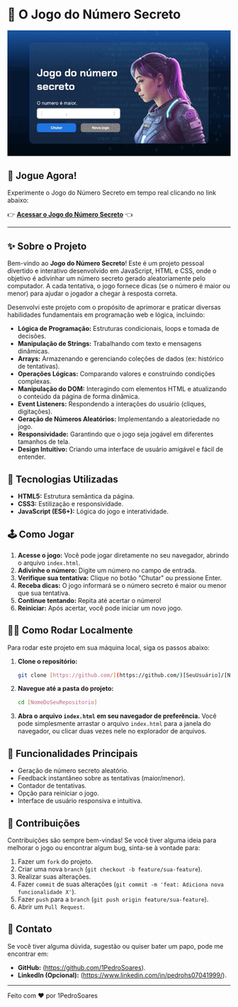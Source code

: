 # 🎲 O Jogo do Número Secreto

<p align="center">
  <img src="img/jogoNumeroSecretoGif.gif" alt="Screenshot do Jogo do Número Secreto" width="600">
</p>

## 🚀 Jogue Agora!

Experimente o Jogo do Número Secreto em tempo real clicando no link abaixo:

👉 **[Acessar o Jogo do Número Secreto](https://jogo-numero-secreto-tau-sable.vercel.app/)** 👈

---
## ✨ Sobre o Projeto

Bem-vindo ao **Jogo do Número Secreto**! 
Este é um projeto pessoal divertido e interativo desenvolvido em JavaScript, HTML e CSS, onde o objetivo é adivinhar um número secreto gerado aleatoriamente pelo computador. 
A cada tentativa, o jogo fornece dicas (se o número é maior ou menor) para ajudar o jogador a chegar à resposta correta.

Desenvolvi este projeto com o propósito de aprimorar e praticar diversas habilidades fundamentais em programação web e lógica, incluindo:

-   **Lógica de Programação:** Estruturas condicionais, loops e tomada de decisões.
-   **Manipulação de Strings:** Trabalhando com texto e mensagens dinâmicas.
-   **Arrays:** Armazenando e gerenciando coleções de dados (ex: histórico de tentativas).
-   **Operações Lógicas:** Comparando valores e construindo condições complexas.
-   **Manipulação do DOM:** Interagindo com elementos HTML e atualizando o conteúdo da página de forma dinâmica.
-   **Event Listeners:** Respondendo a interações do usuário (cliques, digitações).
-   **Geração de Números Aleatórios:** Implementando a aleatoriedade no jogo.
-   **Responsividade:** Garantindo que o jogo seja jogável em diferentes tamanhos de tela.
-   **Design Intuitivo:** Criando uma interface de usuário amigável e fácil de entender.

## 🚀 Tecnologias Utilizadas

* **HTML5:** Estrutura semântica da página.
* **CSS3:** Estilização e responsividade.
* **JavaScript (ES6+):** Lógica do jogo e interatividade.

## 🕹️ Como Jogar

1.  **Acesse o jogo:** Você pode jogar diretamente no seu navegador, abrindo o arquivo `index.html`.
2.  **Adivinhe o número:** Digite um número no campo de entrada.
3.  **Verifique sua tentativa:** Clique no botão "Chutar" ou pressione Enter.
4.  **Receba dicas:** O jogo informará se o número secreto é maior ou menor que sua tentativa.
5.  **Continue tentando:** Repita até acertar o número!
6.  **Reiniciar:** Após acertar, você pode iniciar um novo jogo.

## 👨‍💻 Como Rodar Localmente

Para rodar este projeto em sua máquina local, siga os passos abaixo:

1.  **Clone o repositório:**
    ```bash
    git clone [https://github.com/](https://github.com/)[SeuUsuário]/[NomeDoSeuRepositorio].git
    ```
2.  **Navegue até a pasta do projeto:**
    ```bash
    cd [NomeDoSeuRepositorio]
    ```
3.  **Abra o arquivo `index.html` em seu navegador de preferência.**
    Você pode simplesmente arrastar o arquivo `index.html` para a janela do navegador, ou clicar duas vezes nele no explorador de arquivos.

## 🌟 Funcionalidades Principais

* Geração de número secreto aleatório.
* Feedback instantâneo sobre as tentativas (maior/menor).
* Contador de tentativas.
* Opção para reiniciar o jogo.
* Interface de usuário responsiva e intuitiva.

## 🤝 Contribuições

Contribuições são sempre bem-vindas! Se você tiver alguma ideia para melhorar o jogo ou encontrar algum bug, sinta-se à vontade para:

1.  Fazer um `fork` do projeto.
2.  Criar uma nova `branch` (`git checkout -b feature/sua-feature`).
3.  Realizar suas alterações.
4.  Fazer `commit` de suas alterações (`git commit -m 'feat: Adiciona nova funcionalidade X'`).
5.  Fazer `push` para a `branch` (`git push origin feature/sua-feature`).
6.  Abrir um `Pull Request`.

## 📧 Contato

Se você tiver alguma dúvida, sugestão ou quiser bater um papo, pode me encontrar em:

* **GitHub:** (https://github.com/1PedroSoares).
* **LinkedIn (Opcional):** (https://www.linkedin.com/in/pedrohs07041999/).

---

Feito com ❤️ por 1PedroSoares
